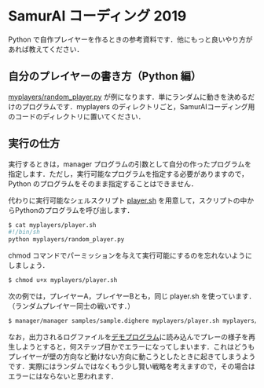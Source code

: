 # SamurAI コーディング 2019

Python で自作プレイヤーを作るときの参考資料です．他にもっと良いやり方があれば教えてください．

## 自分のプレイヤーの書き方（Python 編）

[myplayers/random_player.py](myplayers/random_player.py) が例になります．単にランダムに動きを決めるだけのプログラムです．myplayers のディレクトリごと，SamurAIコーディング用のコードのディレクトリに置いてください．

## 実行の仕方

実行するときは，manager プログラムの引数として自分の作ったプログラムを指定します．ただし，実行可能なプログラムを指定する必要がありますので，Python のプログラムをそのまま指定することはできません．

代わりに実行可能なシェルスクリプト [player.sh](myplayers/player.sh) を用意して，スクリプトの中からPythonのプログラムを呼び出します．

```bash
$ cat myplayers/player.sh
#!/bin/sh
python myplayers/random_player.py
```

chmod コマンドでパーミッションを与えて実行可能にするのを忘れないようにしましょう．

```bash
$ chmod u+x myplayers/player.sh
```

次の例では，プレイヤーA，プレイヤーBとも，同じ player.sh を使っています．（ランダムプレイヤー同士の戦いです．）

```bash
$ manager/manager samples/sample.dighere myplayers/player.sh myplayers/player.sh > random.dighere
```

なお，出力されるログファイルを[デモプログラム](https://tastasgit.github.io/Software-for-IPSJ-International-AI-Programming-Contest-SamurAI-Coding-2019-2020/webpage/dighere.html)に読み込んでプレーの様子を再生しようとすると，何ステップ目かでエラーになってしまいます．これはどうもプレイヤーが壁の方向など動けない方向に動こうとしたときに起きてしまうようです．実際にはランダムではなくもう少し賢い戦略を考えますので，その場合はエラーにはならないと思われます．
